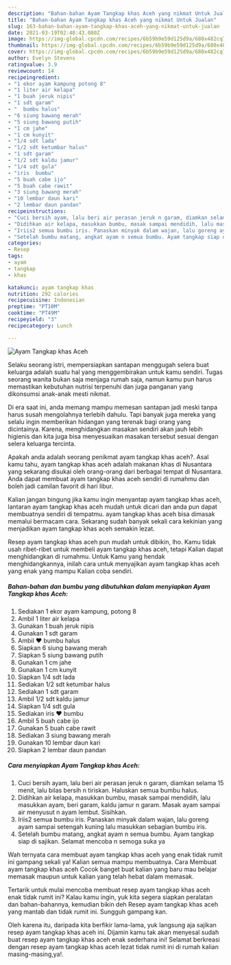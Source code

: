 ```yaml
---
description: "Bahan-bahan Ayam Tangkap khas Aceh yang nikmat Untuk Jualan"
title: "Bahan-bahan Ayam Tangkap khas Aceh yang nikmat Untuk Jualan"
slug: 163-bahan-bahan-ayam-tangkap-khas-aceh-yang-nikmat-untuk-jualan
date: 2021-03-19T02:48:43.080Z
image: https://img-global.cpcdn.com/recipes/6b59b9e59d125d9a/680x482cq70/ayam-tangkap-khas-aceh-foto-resep-utama.jpg
thumbnail: https://img-global.cpcdn.com/recipes/6b59b9e59d125d9a/680x482cq70/ayam-tangkap-khas-aceh-foto-resep-utama.jpg
cover: https://img-global.cpcdn.com/recipes/6b59b9e59d125d9a/680x482cq70/ayam-tangkap-khas-aceh-foto-resep-utama.jpg
author: Evelyn Stevens
ratingvalue: 3.9
reviewcount: 14
recipeingredient:
- "1 ekor ayam kampung potong 8"
- "1 liter air kelapa"
- "1 buah jeruk nipis"
- "1 sdt garam"
- "  bumbu halus"
- "6 siung bawang merah"
- "5 siung bawang putih"
- "1 cm jahe"
- "1 cm kunyit"
- "1/4 sdt lada"
- "1/2 sdt ketumbar halus"
- "1 sdt garam"
- "1/2 sdt kaldu jamur"
- "1/4 sdt gula"
- "iris  bumbu"
- "5 buah cabe ijo"
- "5 buah cabe rawit"
- "3 siung bawang merah"
- "10 lembar daun kari"
- "2 lembar daun pandan"
recipeinstructions:
- "Cuci bersih ayam, lalu beri air perasan jeruk n garam, diamkan selama 15 menit, lalu bilas bersih n tiriskan. Haluskan semua bumbu halus."
- "Didihkan air kelapa, masukkan bumbu, masak sampai mendidih, lalu masukkan ayam, beri garam, kaldu jamur n garam. Masak ayam sampai air menyusut n ayam lembut. Sisihkan."
- "Iriis2 semua bumbu iris. Panaskan minyak dalam wajan, lalu goreng ayam sampai setengah kuning lalu masukkan sebagian bumbu iris."
- "Setelah bumbu matang, angkat ayam n semua bumbu. Ayam tangkap siap di sajikan. Selamat mencoba n semoga suka ya"
categories:
- Resep
tags:
- ayam
- tangkap
- khas

katakunci: ayam tangkap khas 
nutrition: 292 calories
recipecuisine: Indonesian
preptime: "PT10M"
cooktime: "PT49M"
recipeyield: "3"
recipecategory: Lunch

---
```



![Ayam Tangkap khas Aceh](https://img-global.cpcdn.com/recipes/6b59b9e59d125d9a/680x482cq70/ayam-tangkap-khas-aceh-foto-resep-utama.jpg)

Selaku seorang istri, mempersiapkan santapan menggugah selera buat keluarga adalah suatu hal yang menggembirakan untuk kamu sendiri. Tugas seorang  wanita bukan saja menjaga rumah saja, namun kamu pun harus memastikan kebutuhan nutrisi terpenuhi dan juga panganan yang dikonsumsi anak-anak mesti nikmat.

Di era  saat ini, anda memang mampu memesan santapan jadi meski tanpa harus susah mengolahnya terlebih dahulu. Tapi banyak juga mereka yang selalu ingin memberikan hidangan yang terenak bagi orang yang dicintainya. Karena, menghidangkan masakan sendiri akan jauh lebih higienis dan kita juga bisa menyesuaikan masakan tersebut sesuai dengan selera keluarga tercinta. 



Apakah anda adalah seorang penikmat ayam tangkap khas aceh?. Asal kamu tahu, ayam tangkap khas aceh adalah makanan khas di Nusantara yang sekarang disukai oleh orang-orang dari berbagai tempat di Nusantara. Anda dapat membuat ayam tangkap khas aceh sendiri di rumahmu dan boleh jadi camilan favorit di hari libur.

Kalian jangan bingung jika kamu ingin menyantap ayam tangkap khas aceh, lantaran ayam tangkap khas aceh mudah untuk dicari dan anda pun dapat membuatnya sendiri di tempatmu. ayam tangkap khas aceh bisa dimasak memalui bermacam cara. Sekarang sudah banyak sekali cara kekinian yang menjadikan ayam tangkap khas aceh semakin lezat.

Resep ayam tangkap khas aceh pun mudah untuk dibikin, lho. Kamu tidak usah ribet-ribet untuk membeli ayam tangkap khas aceh, tetapi Kalian dapat menghidangkan di rumahmu. Untuk Kamu yang hendak menghidangkannya, inilah cara untuk menyajikan ayam tangkap khas aceh yang enak yang mampu Kalian coba sendiri.

<!--inarticleads1-->

##### Bahan-bahan dan bumbu yang dibutuhkan dalam menyiapkan Ayam Tangkap khas Aceh:

1. Sediakan 1 ekor ayam kampung, potong 8
1. Ambil 1 liter air kelapa
1. Gunakan 1 buah jeruk nipis
1. Gunakan 1 sdt garam
1. Ambil  ❤ bumbu halus
1. Siapkan 6 siung bawang merah
1. Siapkan 5 siung bawang putih
1. Gunakan 1 cm jahe
1. Gunakan 1 cm kunyit
1. Siapkan 1/4 sdt lada
1. Sediakan 1/2 sdt ketumbar halus
1. Sediakan 1 sdt garam
1. Ambil 1/2 sdt kaldu jamur
1. Siapkan 1/4 sdt gula
1. Sediakan iris ❤ bumbu
1. Ambil 5 buah cabe ijo
1. Gunakan 5 buah cabe rawit
1. Sediakan 3 siung bawang merah
1. Gunakan 10 lembar daun kari
1. Siapkan 2 lembar daun pandan




<!--inarticleads2-->

##### Cara menyiapkan Ayam Tangkap khas Aceh:

1. Cuci bersih ayam, lalu beri air perasan jeruk n garam, diamkan selama 15 menit, lalu bilas bersih n tiriskan. Haluskan semua bumbu halus.
1. Didihkan air kelapa, masukkan bumbu, masak sampai mendidih, lalu masukkan ayam, beri garam, kaldu jamur n garam. Masak ayam sampai air menyusut n ayam lembut. Sisihkan.
1. Iriis2 semua bumbu iris. Panaskan minyak dalam wajan, lalu goreng ayam sampai setengah kuning lalu masukkan sebagian bumbu iris.
1. Setelah bumbu matang, angkat ayam n semua bumbu. Ayam tangkap siap di sajikan. Selamat mencoba n semoga suka ya




Wah ternyata cara membuat ayam tangkap khas aceh yang enak tidak rumit ini gampang sekali ya! Kalian semua mampu membuatnya. Cara Membuat ayam tangkap khas aceh Cocok banget buat kalian yang baru mau belajar memasak maupun untuk kalian yang telah hebat dalam memasak.

Tertarik untuk mulai mencoba membuat resep ayam tangkap khas aceh enak tidak rumit ini? Kalau kamu ingin, yuk kita segera siapkan peralatan dan bahan-bahannya, kemudian bikin deh Resep ayam tangkap khas aceh yang mantab dan tidak rumit ini. Sungguh gampang kan. 

Oleh karena itu, daripada kita berfikir lama-lama, yuk langsung aja sajikan resep ayam tangkap khas aceh ini. Dijamin kamu tak akan menyesal sudah buat resep ayam tangkap khas aceh enak sederhana ini! Selamat berkreasi dengan resep ayam tangkap khas aceh lezat tidak rumit ini di rumah kalian masing-masing,ya!.

